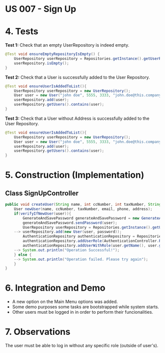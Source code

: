 # US 007 - Sign Up 

# 4. Tests 

**Test 1:** Check that an empty UserRepository is indeed empty. 
```java
@Test void ensureEmptyRepositoryIsEmpty() {
    UserRepository userRepository = Repositories.getInstance().getUserRepository();
    userRepository.isEmpty();
}
```


**Test 2:** Check that a User is successfully added to the User Repository. 
```java
@Test void ensureUserIsAddedToList(){
    UserRepository userRepository = new UserRepository();
    User user = new User("john doe", 5555, 3333, "john.doe@this.company.com", "8888-JOHNDOE-444", "password", "here");
    userRepository.add(user);
    userRepository.getUsers().contains(user);
}
```
**Test 3:** Check that a User without Address is successfully added to the User Repository.
```java
@Test void ensureUserIsAddedToList(){
    UserRepository userRepository = new UserRepository();
    User user = new User("john doe", 5555, 3333, "john.doe@this.company.com", "8888-JOHNDOE-444", "password");
    userRepository.add(user);
    userRepository.getUsers().contains(user);
}  
 ```


# 5. Construction (Implementation)


## Class SignUpController 

```java
public void createUser(String name, int ccNumber, int taxNumber, String email, String phone, String address) {
    User newUser(name, ccNumber, taxNumber, email, phone, address);
    if(verifyIfNewUser(user)){
        GenerateAndSavePassword generateAndSavePassword = new GenerateAndSavePassword();
        generateAndSavePassword.sendPassword(user);
        UserRepository userRepository = Repositories.getInstance().getUserRepository();
    --> userRepository.add(new User(user, password));
        AuthenticationRepository authenticationRepository = Repositories.getInstance().getAuthenticationRepository();
        authenticationRepository.addUserRole(AuthenticationController.ROLE_USER, AuthenticationController.USER);
        authenticationRepository.addUserWithRole(user.getName(), user.getEmail(), password, AuthenticationController.ROLE_USER);
    --> System.out.println("Operation Successful!");
    } else {
    --> System.out.println("Operation failed. Please try again");
    }
}
```

# 6. Integration and Demo 

* A new option on the Main Menu options was added.
* Some demo purposes some tasks are bootstrapped while system starts.
* Other users must be logged in in order to perform their funcionalities.


# 7. Observations

The user must be able to log in without any specific role (outside of user's).





